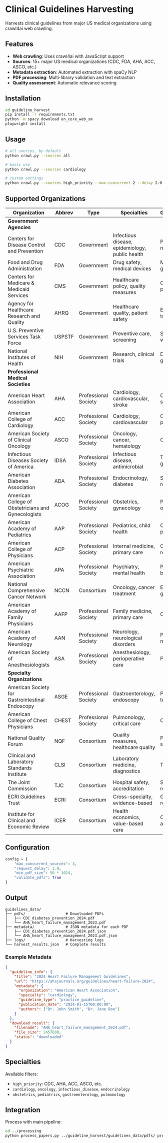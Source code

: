 # Clinical Guidelines Harvesting

Harvests clinical guidelines from major US medical organizations using crawl4ai web crawling.

## Features

- **Web crawling**: Uses crawl4ai with JavaScript support
- **Sources**: 15+ major US medical organizations (CDC, FDA, AHA, ACC, ASCO, etc.)
- **Metadata extraction**: Automated extraction with spaCy NLP
- **PDF processing**: Multi-library validation and text extraction
- **Quality assessment**: Automatic relevance scoring

## Installation

```bash
cd guideline_harvest
pip install -r requirements.txt
python -m spacy download en_core_web_sm
playwright install
```

## Usage

```bash
# all sources, by default
python crawl.py --sources all

# basic use
python crawl.py --sources cardiology

# custom settings
python crawl.py --sources high_priority --max-concurrent 2 --delay 2.0
```

## Supported Organizations

| Organization | Abbrev | Type | Specialties | Guidelines/Recommendations |
|--------------|--------|------|-------------|---------------------------|
| **Government Agencies** |
| Centers for Disease Control and Prevention | CDC | Government | Infectious disease, epidemiology, public health | Prevention, screening, management guidelines |
| Food and Drug Administration | FDA | Government | Drug safety, medical devices | Medication, procedure guidance |
| Centers for Medicare & Medicaid Services | CMS | Government | Healthcare policy, quality measures | Coverage, reimbursement policies |
| Agency for Healthcare Research and Quality | AHRQ | Government | Healthcare quality, patient safety | Evidence-based medicine tools |
| U.S. Preventive Services Task Force | USPSTF | Government | Preventive care, screening | Screening recommendations with grades |
| National Institutes of Health | NIH | Government | Research, clinical trials | Disease-specific research guidance |
| **Professional Medical Societies** |
| American Heart Association | AHA | Professional Society | Cardiology, cardiovascular, stroke | Clinical practice guidelines, statements |
| American College of Cardiology | ACC | Professional Society | Cardiology, cardiovascular | Clinical guidance, decision pathways |
| American Society of Clinical Oncology | ASCO | Professional Society | Oncology, cancer, hematology | Cancer treatment guidelines |
| Infectious Diseases Society of America | IDSA | Professional Society | Infectious disease, antimicrobial | Treatment and prevention guidelines |
| American Diabetes Association | ADA | Professional Society | Endocrinology, diabetes | Standards of care, recommendations |
| American College of Obstetricians and Gynecologists | ACOG | Professional Society | Obstetrics, gynecology | Practice bulletins, committee opinions |
| American Academy of Pediatrics | AAP | Professional Society | Pediatrics, child health | Clinical practice guidelines, policies |
| American College of Physicians | ACP | Professional Society | Internal medicine, primary care | Clinical guidance recommendations |
| American Psychiatric Association | APA | Professional Society | Psychiatry, mental health | Practice guidelines, DSM-based |
| National Comprehensive Cancer Network | NCCN | Consortium | Oncology, cancer treatment | Evidence-based cancer guidelines |
| American Academy of Family Physicians | AAFP | Professional Society | Family medicine, primary care | Clinical recommendations |
| American Academy of Neurology | AAN | Professional Society | Neurology, neurological disorders | Practice guidelines for neurological conditions |
| American Society of Anesthesiologists | ASA | Professional Society | Anesthesiology, perioperative care | Practice standards, guidelines |
| **Specialty Organizations** |
| American Society for Gastrointestinal Endoscopy | ASGE | Professional Society | Gastroenterology, endoscopy | Procedure guidelines, technology assessments |
| American College of Chest Physicians | CHEST | Professional Society | Pulmonology, critical care | Clinical practice guidelines |
| National Quality Forum | NQF | Consortium | Quality measures, healthcare quality | Performance measures, quality standards |
| Clinical and Laboratory Standards Institute | CLSI | Consortium | Laboratory medicine, diagnostics | Testing standards, procedures |
| The Joint Commission | TJC | Consortium | Hospital safety, accreditation | Safety standards, accreditation requirements |
| ECRI Guidelines Trust | ECRI | Consortium | Cross-specialty, evidence-based | Guideline aggregation and review |
| Institute for Clinical and Economic Review | ICER | Consortium | Health economics, value-based care | Cost-effectiveness assessments |

## Configuration

```python
config = {
    "max_concurrent_sources": 3,
    "request_delay": 1.0,
    "min_pdf_size": 50 * 1024,
    "validate_pdfs": True
}
```

## Output

```
guidelines_data/
├── pdfs/                  # Downloaded PDFs
│   ├── CDC_diabetes_prevention_2024.pdf
│   └── AHA_heart_failure_management_2023.pdf
├── metadata/              # JSON metadata for each PDF
│   ├── CDC_diabetes_prevention_2024.pdf.json
│   └── AHA_heart_failure_management_2023.pdf.json
├── logs/                  # Harvesting logs
└── harvest_results.json   # Complete results
```

### Example Metadata
```json
{
  "guideline_info": {
    "title": "2024 Heart Failure Management Guidelines",
    "url": "https://ahajournals.org/guidelines/heart-failure-2024",
    "metadata": {
      "organization": "American Heart Association",
      "specialty": "cardiology",
      "guideline_type": "practice_guideline",
      "publication_date": "2024-01-15T00:00:00",
      "authors": ["Dr. John Smith", "Dr. Jane Doe"]
    }
  },
  "download_result": {
    "filename": "AHA_heart_failure_management_2024.pdf",
    "file_size": 2457600,
    "status": "downloaded"
  }
}
```

## Specialties

Available filters:
- `high_priority`: CDC, AHA, ACC, ASCO, etc.
- `cardiology`, `oncology`, `infectious_disease`, `endocrinology`
- `obstetrics`, `pediatrics`, `gastroenterology`, `pulmonology`

## Integration

Process with main pipeline:
```bash
cd ../processing
python process_papers.py ../guideline_harvest/guidelines_data/pdfs/ processed_guidelines/
```